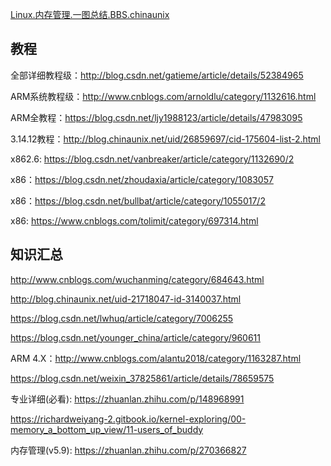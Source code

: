 [Linux.内存管理.一图总结.BBS.chinaunix](http://bbs.chinaunix.net/thread-3760371-1-1.html)

## 教程

全部详细教程级：http://blog.csdn.net/gatieme/article/details/52384965

ARM系统教程级：http://www.cnblogs.com/arnoldlu/category/1132616.html

ARM全教程：https://blog.csdn.net/ljy1988123/article/details/47983095

3.14.12教程：http://blog.chinaunix.net/uid/26859697/cid-175604-list-2.html

x862.6: https://blog.csdn.net/vanbreaker/article/category/1132690/2

x86：https://blog.csdn.net/zhoudaxia/article/category/1083057

x86：https://blog.csdn.net/bullbat/article/category/1055017/2

x86: https://www.cnblogs.com/tolimit/category/697314.html

## 知识汇总

http://www.cnblogs.com/wuchanming/category/684643.html

http://blog.chinaunix.net/uid-21718047-id-3140037.html

https://blog.csdn.net/lwhuq/article/category/7006255

https://blog.csdn.net/younger_china/article/category/960611

ARM 4.X：http://www.cnblogs.com/alantu2018/category/1163287.html

https://blog.csdn.net/weixin_37825861/article/details/78659575


专业详细(必看): https://zhuanlan.zhihu.com/p/148968991

https://richardweiyang-2.gitbook.io/kernel-exploring/00-memory_a_bottom_up_view/11-users_of_buddy

内存管理(v5.9): https://zhuanlan.zhihu.com/p/270366827